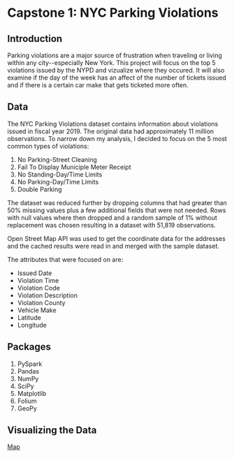 # Capstone 1: NYC Parking Violations

## Introduction
Parking violations are a major source of frustration when traveling or living within any city--especially New York. This project will focus on the top 5 violations issued by the NYPD and vizualize where they occured. It will also examine if the day of the week has an affect of the number of tickets issued and if there is a certain car make that gets ticketed more often.


## Data
The NYC Parking Violations dataset contains information about violations issued in fiscal year 2019. The original data had approximately 11 million observations. To narrow down my analysis, I decided to focus on the 5 most common types of violations:

1. No Parking-Street Cleaning
2. Fail To Display Municiple Meter Receipt
3. No Standing-Day/Time Limits
4. No Parking-Day/Time Limits
5. Double Parking

The dataset was reduced further by dropping columns that had greater than 50% missing values plus a few additional fields that were not needed. Rows with null values where then dropped and a random sample of 1% without replacement was chosen resulting in a dataset with 51,819 observations.

Open Street Map API was used to get the coordinate data for the addresses and the cached results were read in and merged with the sample dataset.

The attributes that were focused on are:

* Issued Date
* Violation Time
* Violation Code
* Violation Description
* Violation County
* Vehicle Make
* Latitude
* Longitude


## Packages
1. PySpark
2. Pandas
3. NumPy
4. SciPy
5. Matplotlib
6. Folium
7. GeoPy

## Visualizing the Data

[Map](https://github.com/mdubatto/capstone1/blob/main/docs/parking_map_w_layers.html)